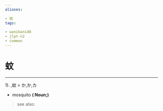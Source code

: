 ```yaml
---
aliases:
    
- 蚊
tags:
    
- wanikani48
- jlpt-n2
- common
---
```


# 蚊
---
1).
,蚊 > か,か,カ

- mosquito
**( Noun;)**
> see also: 
            